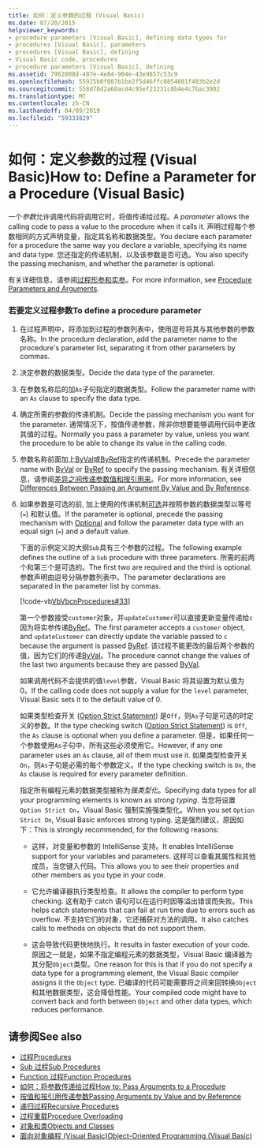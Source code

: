 ```yaml
---
title: 如何：定义参数的过程 (Visual Basic)
ms.date: 07/20/2015
helpviewer_keywords:
- procedure parameters [Visual Basic], defining data types for
- procedures [Visual Basic], parameters
- procedures [Visual Basic], defining
- Visual Basic code, procedures
- procedure parameters [Visual Basic], defining
ms.assetid: 7962808d-407e-4e84-984e-43e9857c53c9
ms.openlocfilehash: 55925b0f007b1be2f5d46ffc0854601f483b2e2d
ms.sourcegitcommit: 558d78d2a68acd4c95ef23231c8b4e4c7bac3902
ms.translationtype: MT
ms.contentlocale: zh-CN
ms.lasthandoff: 04/09/2019
ms.locfileid: "59333829"
---
```

# <a name="how-to-define-a-parameter-for-a-procedure-visual-basic"></a><span data-ttu-id="47af1-102">如何：定义参数的过程 (Visual Basic)</span><span class="sxs-lookup"><span data-stu-id="47af1-102">How to: Define a Parameter for a Procedure (Visual Basic)</span></span>
<span data-ttu-id="47af1-103">一个*参数*允许调用代码将调用它时，将值传递给过程。</span><span class="sxs-lookup"><span data-stu-id="47af1-103">A *parameter* allows the calling code to pass a value to the procedure when it calls it.</span></span> <span data-ttu-id="47af1-104">声明过程每个参数相同的方式声明变量，指定其名称和数据类型。</span><span class="sxs-lookup"><span data-stu-id="47af1-104">You declare each parameter for a procedure the same way you declare a variable, specifying its name and data type.</span></span> <span data-ttu-id="47af1-105">您还指定的传递机制，以及该参数是否可选。</span><span class="sxs-lookup"><span data-stu-id="47af1-105">You also specify the passing mechanism, and whether the parameter is optional.</span></span>  
  
 <span data-ttu-id="47af1-106">有关详细信息，请参阅[过程形参和实参](./procedure-parameters-and-arguments.md)。</span><span class="sxs-lookup"><span data-stu-id="47af1-106">For more information, see [Procedure Parameters and Arguments](./procedure-parameters-and-arguments.md).</span></span>  
  
### <a name="to-define-a-procedure-parameter"></a><span data-ttu-id="47af1-107">若要定义过程参数</span><span class="sxs-lookup"><span data-stu-id="47af1-107">To define a procedure parameter</span></span>  
  
1. <span data-ttu-id="47af1-108">在过程声明中，将添加到过程的参数列表中，使用逗号将其与其他参数的参数名称。</span><span class="sxs-lookup"><span data-stu-id="47af1-108">In the procedure declaration, add the parameter name to the procedure's parameter list, separating it from other parameters by commas.</span></span>  
  
2. <span data-ttu-id="47af1-109">决定参数的数据类型。</span><span class="sxs-lookup"><span data-stu-id="47af1-109">Decide the data type of the parameter.</span></span>  
  
3. <span data-ttu-id="47af1-110">在参数名称后的加`As`子句指定的数据类型。</span><span class="sxs-lookup"><span data-stu-id="47af1-110">Follow the parameter name with an `As` clause to specify the data type.</span></span>  
  
4. <span data-ttu-id="47af1-111">确定所需的参数的传递机制。</span><span class="sxs-lookup"><span data-stu-id="47af1-111">Decide the passing mechanism you want for the parameter.</span></span> <span data-ttu-id="47af1-112">通常情况下，按值传递参数，除非你想要能够调用代码中更改其值的过程。</span><span class="sxs-lookup"><span data-stu-id="47af1-112">Normally you pass a parameter by value, unless you want the procedure to be able to change its value in the calling code.</span></span>  
  
5. <span data-ttu-id="47af1-113">参数名称前面加上[ByVal](../../../../visual-basic/language-reference/modifiers/byval.md)或[ByRef](../../../../visual-basic/language-reference/modifiers/byref.md)指定的传递机制。</span><span class="sxs-lookup"><span data-stu-id="47af1-113">Precede the parameter name with [ByVal](../../../../visual-basic/language-reference/modifiers/byval.md) or [ByRef](../../../../visual-basic/language-reference/modifiers/byref.md) to specify the passing mechanism.</span></span> <span data-ttu-id="47af1-114">有关详细信息，请参阅[差异之间传递参数值和按引用来](./differences-between-passing-an-argument-by-value-and-by-reference.md)。</span><span class="sxs-lookup"><span data-stu-id="47af1-114">For more information, see [Differences Between Passing an Argument By Value and By Reference](./differences-between-passing-an-argument-by-value-and-by-reference.md).</span></span>  
  
6. <span data-ttu-id="47af1-115">如果参数是可选的前, 加上使用的传递机制[可选](../../../../visual-basic/language-reference/modifiers/optional.md)并按照参数的数据类型以等号 (`=`) 和默认值。</span><span class="sxs-lookup"><span data-stu-id="47af1-115">If the parameter is optional, precede the passing mechanism with [Optional](../../../../visual-basic/language-reference/modifiers/optional.md) and follow the parameter data type with an equal sign (`=`) and a default value.</span></span>  
  
     <span data-ttu-id="47af1-116">下面的示例定义的大纲`Sub`具有三个参数的过程。</span><span class="sxs-lookup"><span data-stu-id="47af1-116">The following example defines the outline of a `Sub` procedure with three parameters.</span></span> <span data-ttu-id="47af1-117">所需的前两个和第三个是可选的。</span><span class="sxs-lookup"><span data-stu-id="47af1-117">The first two are required and the third is optional.</span></span> <span data-ttu-id="47af1-118">参数声明由逗号分隔参数列表中。</span><span class="sxs-lookup"><span data-stu-id="47af1-118">The parameter declarations are separated in the parameter list by commas.</span></span>  
  
     [!code-vb[VbVbcnProcedures#33](~/samples/snippets/visualbasic/VS_Snippets_VBCSharp/VbVbcnProcedures/VB/Class1.vb#33)]  
  
     <span data-ttu-id="47af1-119">第一个参数接受`customer`对象，并`updateCustomer`可以直接更新变量传递给`c`因为将实参传递[ByRef](../../../../visual-basic/language-reference/modifiers/byref.md)。</span><span class="sxs-lookup"><span data-stu-id="47af1-119">The first parameter accepts a `customer` object, and `updateCustomer` can directly update the variable passed to `c` because the argument is passed [ByRef](../../../../visual-basic/language-reference/modifiers/byref.md).</span></span> <span data-ttu-id="47af1-120">该过程不能更改的最后两个参数的值，因为它们的传递[ByVal](../../../../visual-basic/language-reference/modifiers/byval.md)。</span><span class="sxs-lookup"><span data-stu-id="47af1-120">The procedure cannot change the values of the last two arguments because they are passed [ByVal](../../../../visual-basic/language-reference/modifiers/byval.md).</span></span>  
  
     <span data-ttu-id="47af1-121">如果调用代码不会提供的值`level`参数，Visual Basic 将其设置为默认值为 0。</span><span class="sxs-lookup"><span data-stu-id="47af1-121">If the calling code does not supply a value for the `level` parameter, Visual Basic sets it to the default value of 0.</span></span>  
  
     <span data-ttu-id="47af1-122">如果类型检查开关 ([Option Strict Statement](../../../../visual-basic/language-reference/statements/option-strict-statement.md)) 是`Off`，则`As`子句是可选的时定义的参数。</span><span class="sxs-lookup"><span data-stu-id="47af1-122">If the type checking switch ([Option Strict Statement](../../../../visual-basic/language-reference/statements/option-strict-statement.md)) is `Off`, the `As` clause is optional when you define a parameter.</span></span> <span data-ttu-id="47af1-123">但是，如果任何一个参数使用`As`子句中，所有这些必须使用它。</span><span class="sxs-lookup"><span data-stu-id="47af1-123">However, if any one parameter uses an `As` clause, all of them must use it.</span></span> <span data-ttu-id="47af1-124">如果类型检查开关`On`，则`As`子句是必需的每个参数定义。</span><span class="sxs-lookup"><span data-stu-id="47af1-124">If the type checking switch is `On`, the `As` clause is required for every parameter definition.</span></span>  
  
     <span data-ttu-id="47af1-125">指定所有编程元素的数据类型被称为*强类型化*。</span><span class="sxs-lookup"><span data-stu-id="47af1-125">Specifying data types for all your programming elements is known as *strong typing*.</span></span> <span data-ttu-id="47af1-126">当您将设置`Option Strict On`，Visual Basic 强制实施强类型化。</span><span class="sxs-lookup"><span data-stu-id="47af1-126">When you set `Option Strict On`, Visual Basic enforces strong typing.</span></span> <span data-ttu-id="47af1-127">这是强烈建议，原因如下：</span><span class="sxs-lookup"><span data-stu-id="47af1-127">This is strongly recommended, for the following reasons:</span></span>  
  
    -   <span data-ttu-id="47af1-128">这样，对变量和参数的 IntelliSense 支持。</span><span class="sxs-lookup"><span data-stu-id="47af1-128">It enables IntelliSense support for your variables and parameters.</span></span> <span data-ttu-id="47af1-129">这样可以查看其属性和其他成员，当您键入代码。</span><span class="sxs-lookup"><span data-stu-id="47af1-129">This allows you to see their properties and other members as you type in your code.</span></span>  
  
    -   <span data-ttu-id="47af1-130">它允许编译器执行类型检查。</span><span class="sxs-lookup"><span data-stu-id="47af1-130">It allows the compiler to perform type checking.</span></span> <span data-ttu-id="47af1-131">这有助于 catch 语句可以在运行时因等溢出错误而失败。</span><span class="sxs-lookup"><span data-stu-id="47af1-131">This helps catch statements that can fail at run time due to errors such as overflow.</span></span> <span data-ttu-id="47af1-132">不支持它们的对象，它还捕获对方法的调用。</span><span class="sxs-lookup"><span data-stu-id="47af1-132">It also catches calls to methods on objects that do not support them.</span></span>  
  
    -   <span data-ttu-id="47af1-133">这会导致代码更快地执行。</span><span class="sxs-lookup"><span data-stu-id="47af1-133">It results in faster execution of your code.</span></span> <span data-ttu-id="47af1-134">原因之一就是，如果不指定编程元素的数据类型，Visual Basic 编译器为其分配`Object`类型。</span><span class="sxs-lookup"><span data-stu-id="47af1-134">One reason for this is that if you do not specify a data type for a programming element, the Visual Basic compiler assigns it the `Object` type.</span></span> <span data-ttu-id="47af1-135">已编译的代码可能需要将之间来回转换`Object`和其他数据类型，这会降低性能。</span><span class="sxs-lookup"><span data-stu-id="47af1-135">Your compiled code might have to convert back and forth between `Object` and other data types, which reduces performance.</span></span>  
  
## <a name="see-also"></a><span data-ttu-id="47af1-136">请参阅</span><span class="sxs-lookup"><span data-stu-id="47af1-136">See also</span></span>

- [<span data-ttu-id="47af1-137">过程</span><span class="sxs-lookup"><span data-stu-id="47af1-137">Procedures</span></span>](./index.md)
- [<span data-ttu-id="47af1-138">Sub 过程</span><span class="sxs-lookup"><span data-stu-id="47af1-138">Sub Procedures</span></span>](./sub-procedures.md)
- [<span data-ttu-id="47af1-139">Function 过程</span><span class="sxs-lookup"><span data-stu-id="47af1-139">Function Procedures</span></span>](./function-procedures.md)
- [<span data-ttu-id="47af1-140">如何：将参数传递给过程</span><span class="sxs-lookup"><span data-stu-id="47af1-140">How to: Pass Arguments to a Procedure</span></span>](./how-to-pass-arguments-to-a-procedure.md)
- [<span data-ttu-id="47af1-141">按值和按引用传递参数</span><span class="sxs-lookup"><span data-stu-id="47af1-141">Passing Arguments by Value and by Reference</span></span>](./passing-arguments-by-value-and-by-reference.md)
- [<span data-ttu-id="47af1-142">递归过程</span><span class="sxs-lookup"><span data-stu-id="47af1-142">Recursive Procedures</span></span>](./recursive-procedures.md)
- [<span data-ttu-id="47af1-143">过程重载</span><span class="sxs-lookup"><span data-stu-id="47af1-143">Procedure Overloading</span></span>](./procedure-overloading.md)
- [<span data-ttu-id="47af1-144">对象和类</span><span class="sxs-lookup"><span data-stu-id="47af1-144">Objects and Classes</span></span>](../../../../visual-basic/programming-guide/language-features/objects-and-classes/index.md)
- [<span data-ttu-id="47af1-145">面向对象编程 (Visual Basic)</span><span class="sxs-lookup"><span data-stu-id="47af1-145">Object-Oriented Programming (Visual Basic)</span></span>](../../concepts/object-oriented-programming.md)
